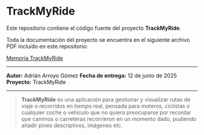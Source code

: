 # TrackMyRide

Este repositorio contiene el código fuente del proyecto **TrackMyRide**.

Toda la documentación del proyecto se encuentra en el siguiente archivo PDF incluido en este repositorio:

[Memoria TrackMyRide](doc/Memoria_TrackMyRide.pdf)

---

**Autor:** Adrián Arroyo Gómez
**Fecha de entrega:** 12 de junio de 2025  
**Proyecto:** TrackMyRide

---

> **TrackMyRide** es una aplicación para gestionar y visualizar rutas de viaje o recorridos en tiempo real, pensada para moteros, ciclistas o cualquier coche o vehículo que no quiera preocuparse por recordar que caminos o carreteras recorrieron en un momento dado, pudiendo añadir pines descriptivos, imágenes etc. 
